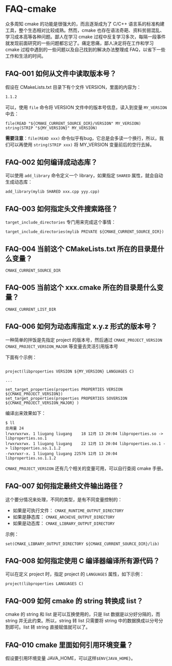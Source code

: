 # FAQ-cmake

众多周知 cmake 的功能是很强大的，而且逐渐成为了 C/C++ 语言系的标准构建工具，整个生态相对比较成熟。然而，cmake 也存在语法奇葩、资料贫弱混乱、学习成本高等各种问题。鄙人在学习 cmake 过程中反复学习多次，每隔一段事件就发现前面研究的一些问题都忘记了。痛定思痛，鄙人决定将在工作和学习 cmake 过程中遇到的一些问题以及自己找到的解决办法整理成 FAQ，以省下一些工作和生活的时间。

## FAQ-001 如何从文件中读取版本号？

假设在 CMakeLists.txt 目录下有个文件 VERSION，里面的内容为：

```txt
1.1.2
```

可以，使用 `file` 命令将 VERSION 文件中的版本号信息，读入到变量 `MY_VERSION` 中去：

```
file(READ "${CMAKE_CURRENT_SOURCE_DIR}/VERSION" MY_VERSION)
string(STRIP "${MY_VERSION}" MY_VERSION)
```

**需要注意**：`file(READ xxx)` 命令似乎有bug，它总是会多读一个换行，所以，我们可以再使用 `string(STRIP xxx)` 将 MY_VERSION 变量前后的空行去掉。

## FAQ-002 如何编译成动态库？

可以使用 `add_library` 命令定义一个 library，如果指定 `SHARED` 属性，就会自动生成动态库：

```
add_library(mylib SHARED xxx.cpp yyy.cpp)
```

## FAQ-003 如何指定头文件搜索路径？

`target_include_directories` 专门用来完成这个事情：

```
target_include_directories(mylib PRIVATE ${CMAKE_CURRENT_SOURCE_DIR})
```

## FAQ-004 当前这个 CMakeLists.txt 所在的目录是什么变量？

`CMAKE_CURRENT_SOURCE_DIR`

## FAQ-005 当前这个 xxx.cmake 所在的目录是什么变量？

`CMAKE_CURRENT_LIST_DIR`

## FAQ-006 如何为动态库指定 x.y.z 形式的版本号？

一种简单的拌饭是先指定 project 的版本号，然后通过 `CMAKE_PROJECT_VERSION` `CMAKE_PROJECT_VERSION_MAJOR` 等变量去灵活引用版本号

下面有个示例：

```

project(libproperties VERSION ${MY_VERSION} LANGUAGES C)

...

set_target_properties(properties PROPERTIES VERSION     ${CMAKE_PROJECT_VERSION})
set_target_properties(properties PROPERTIES SOVERSION   ${CMAKE_PROJECT_VERSION_MAJOR} )
```

编译出来效果如下：

```
$ ll
总用量 24
lrwxrwxrwx. 1 liugang liugang    18 12月 13 20:04 libproperties.so -> libproperties.so.1
lrwxrwxrwx. 1 liugang liugang    22 12月 13 20:04 libproperties.so.1 -> libproperties.so.1.1.2
-rwxrwxr-x. 1 liugang liugang 22576 12月 13 20:04 libproperties.so.1.1.2
```

`CMAKE_PROJECT_VERSION` 还有几个相关的变量可用，可以自行查阅 cmake 手册。


## FAQ-007 如何指定最终文件输出路径？

这个要分情况来处理，不同的类型，是有不同变量控制的：

* 如果是可执行文件： `CMAKE_RUNTIME_OUTPUT_DIRECTORY`
* 如果是静态库： `CMAKE_ARCHIVE_OUTPUT_DIRECTORY`
* 如果是动态库： `CMAKE_LIBRARY_OUTPUT_DIRECTORY`

示例：

```
set(CMAKE_LIBRARY_OUTPUT_DIRECTORY ${CMAKE_CURRENT_SOURCE_DIR}/lib)
```

## FAQ-008 如何指定使用 C 编译器编译所有源代码？

可以在定义 project 时，指定 project 的 `LANGUAGES` 属性，如下示例：

```
project(libproperties LANGUAGES C)
```

## FAQ-009 如何 cmake 的 string 转换成 list？

cmake 的 string 和 list 是可以互换使用的，只是 list 数据是以分好分隔的，而 string 并无此约束。所以，string 转 list 只需要将 string 中的数据换成以分号分割即可。list 转 string 直接赋值就可以了。

## FAQ-010 cmake 里面如何引用环境变量？

假设要引用环境变量 JAVA_HOME，可以这样`$ENV{JAVA_HOME}`。
